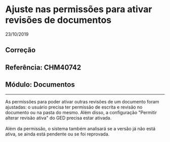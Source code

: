 # Ajuste nas permissões para ativar revisões de documentos
23/10/2019
## Correção
## Referência: CHM40742
## Módulo: Documentos
***

As permissões para poder ativar outras revisões de um documento foram ajustadas: o usuário precisa ter permissão de escrita e revisão no documento ou na pasta do mesmo. Além disso, a configuração "Permitir alterar revisão ativa" do GED precisa estar ativada.
<br /><br />
Além da permissão, o sistema também analisará se a versão já não está ativa, se ainda está pendente ou se foi reprovada.

